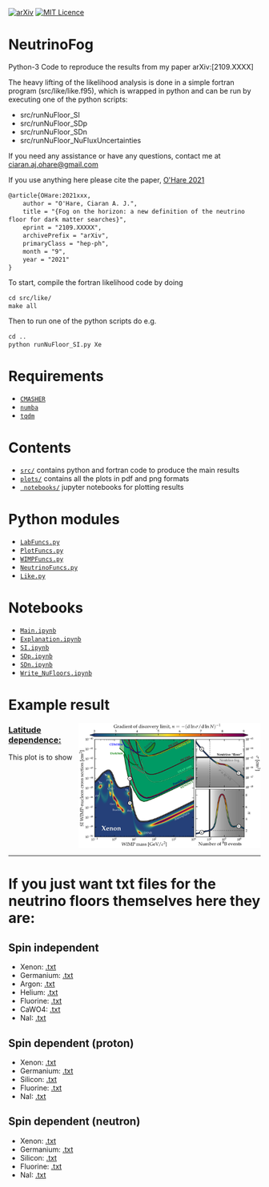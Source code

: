[![arXiv](https://img.shields.io/badge/arXiv-2105.04565-B31B1B.svg)](https://arxiv.org/abs/2109.XXXX)
[![MIT Licence](https://badges.frapsoft.com/os/mit/mit.svg?v=103)](https://opensource.org/licenses/mit-license.php)


# NeutrinoFog
Python-3 Code to reproduce the results from my paper arXiv:[2109.XXXX]

The heavy lifting of the likelihood analysis is done in a simple fortran program (src/like/like.f95), which is wrapped in python and can be run by executing one of the python scripts:
* src/runNuFloor_SI
* src/runNuFloor_SDp
* src/runNuFloor_SDn
* src/runNuFloor_NuFluxUncertainties

If you need any assistance or have any questions, contact me at ciaran.aj.ohare@gmail.com

If you use anything here please cite the paper, [O'Hare 2021](https://arxiv.org/abs/2109.?????)
```
@article{OHare:2021xxx,
    author = "O'Hare, Ciaran A. J.",
    title = "{Fog on the horizon: a new definition of the neutrino floor for dark matter searches}",
    eprint = "2109.XXXXX",
    archivePrefix = "arXiv",
    primaryClass = "hep-ph",
    month = "9",
    year = "2021"
}
```

To start, compile the fortran likelihood code by doing
```
cd src/like/
make all
```

Then to run one of the python scripts do e.g.
```
cd ..
python runNuFloor_SI.py Xe
```

# Requirements
* [`CMASHER`](...)
* [`numba`](http://numba.pydata.org/)
* [`tqdm`](https://pypi.org/project/tqdm/)

# Contents
* [`src/`](https://github.com/cajohare/DarkPhotonCookbook/tree/main/code) contains python and fortran code to produce the main results
* [`plots/`](https://github.com/cajohare/DarkPhotonCookbook/tree/main/plots) contains all the plots in pdf and png formats
* [` notebooks/`](https://github.com/cajohare/DarkPhotonCookbook/tree/main/notebooks) jupyter notebooks for plotting results

# Python modules
* [`LabFuncs.py`](https://github.com/cajohare/DarkPhotonCookbook/blob/master/code/LabFuncs.py)
* [`PlotFuncs.py`](https://github.com/cajohare/DarkPhotonCookbook/blob/master/code/PlotFuncs.py)
* [`WIMPFuncs.py`](https://github.com/cajohare/DarkPhotonCookbook/blob/master/code/WIMPFuncs.py)
* [`NeutrinoFuncs.py`](https://github.com/cajohare/DarkPhotonCookbook/blob/master/code/NeutrinoFuncs.py)
* [`Like.py`](https://github.com/cajohare/DarkPhotonCookbook/blob/master/code/Like.py)

# Notebooks
* [`Main.ipynb`](https://github.com/cajohare/DarkPhotonCookbook/blob/master/code/Main.ipynb)
* [`Explanation.ipynb`](https://github.com/cajohare/DarkPhotonCookbook/blob/master/code/Explanation.ipynb)
* [`SI.ipynb`](https://github.com/cajohare/DarkPhotonCookbook/blob/master/code/SI.ipynb)
* [`SDp.ipynb`](https://github.com/cajohare/DarkPhotonCookbook/blob/master/code/SDp.ipynb)
* [`SDn.ipynb`](https://github.com/cajohare/DarkPhotonCookbook/blob/master/code/SDn.ipynb)
* [`Write_NuFloors.ipynb`](https://github.com/cajohare/DarkPhotonCookbook/blob/master/code/Write_NuFloors.ipynb)

# Example result
[<img align="right" src="plots/plots_png/NuFloorExplanation.png" height="250">](https://github.com/cajohare/DarkPhotonCookbook/raw/master/plots/plots_png/NuFloorExplanation.png)
### [Latitude dependence:](https://github.com/cajohare/DarkPhotonCookbook/blob/master/code/Explanation.ipynb)
This plot is to show
### &nbsp;
### &nbsp;
### &nbsp;
### &nbsp;
---

# If you just want txt files for the neutrino floors themselves here they are:

## Spin independent
* Xenon: [.txt](https://github.com/cajohare/AxionLimits/raw/master/data/floors/NeutrinoFloor_Xe_SI.txt)
* Germanium: [.txt](https://github.com/cajohare/AxionLimits/raw/master/data/floors/NeutrinoFloor_Ge_SI.txt)
* Argon: [.txt](https://github.com/cajohare/AxionLimits/raw/master/data/floors/NeutrinoFloor_Ar_SI.txt)
* Helium: [.txt](https://github.com/cajohare/AxionLimits/raw/master/data/floors/NeutrinoFloor_He_SI.txt)
* Fluorine: [.txt](https://github.com/cajohare/AxionLimits/raw/master/data/floors/NeutrinoFloor_F_SI.txt)
* CaWO4: [.txt](https://github.com/cajohare/AxionLimits/raw/master/data/floors/NeutrinoFloor_CaWO4_SI.txt)
* NaI: [.txt](https://github.com/cajohare/AxionLimits/raw/master/data/floors/NeutrinoFloor_NaI_SI.txt)

## Spin dependent (proton)
* Xenon: [.txt](https://github.com/cajohare/AxionLimits/raw/master/data/floors/NeutrinoFloor_Xe_SDp.txt)
* Germanium: [.txt](https://github.com/cajohare/AxionLimits/raw/master/data/floors/NeutrinoFloor_Ge_SDp.txt)
* Silicon: [.txt](https://github.com/cajohare/AxionLimits/raw/master/data/floors/NeutrinoFloor_Si_SDp.txt)
* Fluorine: [.txt](https://github.com/cajohare/AxionLimits/raw/master/data/floors/NeutrinoFloor_F_SDp.txt)
* NaI: [.txt](https://github.com/cajohare/AxionLimits/raw/master/data/floors/NeutrinoFloor_NaI_SDp.txt)

## Spin dependent (neutron)
* Xenon: [.txt](https://github.com/cajohare/AxionLimits/raw/master/data/floors/NeutrinoFloor_Xe_SDn.txt)
* Germanium: [.txt](https://github.com/cajohare/AxionLimits/raw/master/data/floors/NeutrinoFloor_Ge_SDn.txt)
* Silicon: [.txt](https://github.com/cajohare/AxionLimits/raw/master/data/floors/NeutrinoFloor_Si_SDn.txt)
* Fluorine: [.txt](https://github.com/cajohare/AxionLimits/raw/master/data/floors/NeutrinoFloor_F_SDn.txt)
* NaI: [.txt](https://github.com/cajohare/AxionLimits/raw/master/data/floors/NeutrinoFloor_NaI_SDn.txt)
